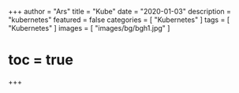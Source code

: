 +++
author = "Ars"
title = "Kube"
date = "2020-01-03"
description = "kubernetes"
featured = false
categories = [
  "Kubernetes"
]
tags = [
  "Kubernetes"
]
images = [
  "images/bg/bgh1.jpg"
]
# toc = true
+++
